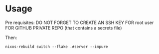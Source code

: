 # Usage

Pre requisites: DO NOT FORGET TO CREATE AN SSH KEY FOR root user FOR GITHUB PRIVATE REPO (that contains a secrets file)

Then:

`nixos-rebuild switch --flake .#server --impure`
